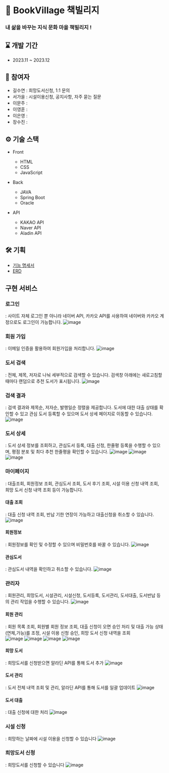 # 📖 BookVillage 책빌리지
### 내 삶을 바꾸는 지식 문화 마을 책빌리지 !

## ⌛ 개발 기간

- 2023.11 ~ 2023.12

## 👥 참여자
- 길수연 : 희망도서신청, 1:1 문의
- 서가을 : 시설이용신청, 공지사항, 자주 묻는 질문
- 이문주 : 
- 이영훈 : 
- 이은영 : 
- 장수진 :


## ⚙️ 기술 스택

- Front

  - HTML
  - CSS
  - JavaScript

- Back

  - JAVA
  - Spring Boot
  - Oracle

- API
  - KAKAO API
  - Naver API
  - Aladin API

## 🛠 기획
- [기능 명세서]()
- [ERD]()

## 구현 서비스
### 로그인 
: 사이트 자체 로그인 뿐 아니라 네이버 API, 카카오 API를 사용하여 네이버와 카카오 계정으로도 로그인이 가능합니다.
  ![image](https://github.com/dldudgns95/bookvillage/assets/93424265/1e5dc864-92ec-41f4-af93-6087ca15f89a)
  
### 회원 가입
: 이메일 인증을 활용하여 회원가입을 처리합니다.
  ![image](https://github.com/dldudgns95/bookvillage/assets/93424265/d49d9c8c-168a-49c6-a413-c5e17dc84f90)

### 도서 검색 
: 전체, 제목, 저자로 나눠 세부적으로 검색할 수 있습니다. 검색창 아래에는 새로고침할 때마다 랜덤으로 추천 도서가 표시됩니다.
  ![image](https://github.com/dldudgns95/bookvillage/assets/93424265/f7929752-b686-47ae-95ba-b12a82023509)

### 검색 결과 
: 검색 결과와 제목순, 저자순, 발행일순 정렬을 제공합니다. 도서에 대한 대출 상태를 확인할 수 있고 관심 도서 등록할 수 있으며 도서 상세 페이지로 이동할 수 있습니다.
  ![image](https://github.com/dldudgns95/bookvillage/assets/93424265/d7b7baec-edc7-48b2-81d3-fdb057ff8a99)

### 도서 상세 
: 도서 상세 정보를 조회하고, 관심도서 등록, 대출 신청, 한줄평 등록을 수행할 수 있으며, 평점 분포 및 최다 추천 한줄평을 확인할 수 있습니다.
  ![image](https://github.com/dldudgns95/bookvillage/assets/93424265/3c7a0557-dc10-4217-b370-3456dfaa8ff4)
  ![image](https://github.com/dldudgns95/bookvillage/assets/93424265/3cc0c26c-9ece-4c3e-8094-0e48a097ea8e)
  ![image](https://github.com/dldudgns95/bookvillage/assets/93424265/ab6717e6-1698-4e88-9d10-3aef73c2afb7)

### 마이페이지
: 대출조회, 회원정보 조회, 관심도서 조회, 도서 후기 조회, 시설 이용 신청 내역 조회, 희망 도서 신청 내역 조회 등이 가능합니다.
#### 대출 조회
: 대출 신청 내역 조회, 반납 기한 연장이 가능하고 대출신청을 취소할 수 있습니다.
![image](https://github.com/dldudgns95/bookvillage/assets/93424265/a8a5ac34-0a4f-4594-81ec-0a97cfb8e7ad)

#### 회원정보
: 회원정보를 확인 및 수정할 수 있으며 비밀번호를 바꿀 수 있습니다.
![image](https://github.com/dldudgns95/bookvillage/assets/93424265/47bcb5b3-b23e-42bd-9684-c7e2e4052095)

#### 관심도서
: 관심도서 내역을 확인하고 취소할 수 있습니다.
![image](https://github.com/dldudgns95/bookvillage/assets/93424265/2345ceb2-5f2d-4d63-bdb1-69f654df9ebc)

### 관리자
: 회원관리, 희망도서, 시설관리, 시설신청, 도서등록, 도서관리, 도서대출, 도서반납 등의 관리 작업을 수행할 수 있습니다.
![image](https://github.com/dldudgns95/bookvillage/assets/93424265/8bbbfdce-cdb2-4171-ba0b-5d759e3368cd)

#### 회원 관리
: 회원 목록 조회, 회원별 회원 정보 조회, 대출 신청이 오면 승인 처리 및 대출 가능 상태(연체,가능)를 조정, 시설 이용 신청 승인, 희망 도서 신청 내역을 조회  
![image](https://github.com/dldudgns95/bookvillage/assets/93424265/d90cec0b-88f6-46ad-9cdf-6719ec108af9)
![image](https://github.com/dldudgns95/bookvillage/assets/93424265/ce254ead-9211-4e4d-8268-fb609283d240)
![image](https://github.com/dldudgns95/bookvillage/assets/93424265/a05ccfdf-1668-4d2f-a386-b12f443d57c4)
![image](https://github.com/dldudgns95/bookvillage/assets/93424265/fdad4541-b38e-46be-9423-c5b5ccc433f8)

#### 희망 도서
: 희망도서를 신청받으면 알라딘 API를 통해 도서 추가
![image](https://github.com/dldudgns95/bookvillage/assets/93424265/e4e93d78-917f-4458-8c76-90cf77e5e7f4)

#### 도서 관리
: 도서 전체 내역 조회 및 관리, 알라딘 API를 통해 도서를 일괄 업데이트
![image](https://github.com/dldudgns95/bookvillage/assets/93424265/439df0bb-1ad3-4e32-ab06-20da80a0ed54)

#### 도서 대출
: 대출 신청에 대한 처리
![image](https://github.com/dldudgns95/bookvillage/assets/93424265/9a44c95a-a370-4822-a2e9-e9a92f0b7d68)

### 시설 신청
: 희망하는 날짜에 시설 이용을 신청할 수 있습니다
![image](https://github.com/dldudgns95/bookvillage/assets/93424265/e13e165b-2ebc-4b44-a5a5-ef694d6949e2)

### 희망도서 신청
: 희망도서를 신청할 수 있습니다
![image](https://github.com/dldudgns95/bookvillage/assets/93424265/4a1f48cf-24e3-4f86-8445-d338f677e4a7)



